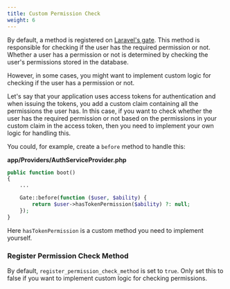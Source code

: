 ```yaml
---
title: Custom Permission Check
weight: 6
---
```


By default, a method is registered on [Laravel's gate](https://laravel.com/docs/authorization). This method is responsible for checking if the user has the required permission or not. Whether a user has a permission or not is determined by checking the user's permissions stored in the database.

However, in some cases, you might want to implement custom logic for checking if the user has a permission or not.

Let's say that your application uses access tokens for authentication and when issuing the tokens, you add a custom claim containing all the permissions the user has. In this case, if you want to check whether the user has the required permission or not based on the permissions in your custom claim in the access token, then you need to implement your own logic for handling this.

You could, for example, create a `before` method to handle this:

**app/Providers/AuthServiceProvider.php**
```php
public function boot()
{
    ...

    Gate::before(function ($user, $ability) {
        return $user->hasTokenPermission($ability) ?: null;
    });
}
```
Here `hasTokenPermission` is a custom method you need to implement yourself.

### Register Permission Check Method
By default, `register_permission_check_method` is set to `true`.
Only set this to false if you want to implement custom logic for checking permissions.